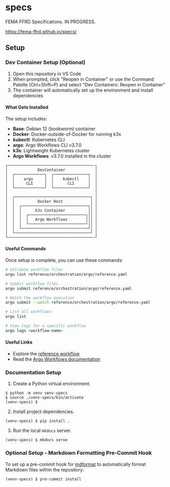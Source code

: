 # specs

FEMA FFRD Specifications. IN PROGRESS.

https://fema-ffrd.github.io/specs/

## Setup

### Dev Container Setup (Optional)
1. Open this repository in VS Code
2. When prompted, click "Reopen in Container" or use the Command Palette (Ctrl+Shift+P) and select "Dev Containers: Reopen in Container"
3. The container will automatically set up the environment and install dependencies

#### What Gets Installed

The setup includes:

- **Base**: Debian 12 (bookworm) container
- **Docker**: Docker-outside-of-Docker for running k3s
- **kubectl**: Kubernetes CLI
- **argo**: Argo Workflows CLI v3.7.0
- **k3s**: Lightweight Kubernetes cluster
- **Argo Workflows**: v3.7.0 installed in the cluster

```
┌─────────────────────────────────────-┐
│             DevContainer             │
│  ┌─────────────┐  ┌───────────────┐  │
│  │    argo     │  │    kubectl    │  │
│  │     CLI     │  │      CLI      │  │
│  └─────────────┘  └───────────────┘  │
│                                      │
│  ┌─────────────────────────────────┐ │
│  │          Docker Host            │ │
│  │  ┌─────────────────────────────┐│ │
│  │  │      k3s Container          ││ │
│  │  │  ┌─────────────────────────┐││ │
│  │  │  │   Argo Workflows        │││ │
│  │  │  └─────────────────────────┘││ │
│  │  └─────────────────────────────┘│ │
│  └─────────────────────────────────┘ │
└─────────────────────────────────────-┘
```

#### Useful Commands

Once setup is complete, you can use these commands:

```bash
# Validate workflow files
argo lint reference/orchestration/argo/reference.yaml

# Submit workflow files
argo submit reference/orchestration/argo/reference.yaml

# Watch the workflow execution
argo submit --watch reference/orchestration/argo/reference.yaml

# List all workflows
argo list

# View logs for a specific workflow
argo logs <workflow-name>
```

#### Useful Links

- Explore the [reference workflow](./reference/orchestration/argo/reference.yaml)
- Read the [Argo Workflows documentation](https://argo-workflows.readthedocs.io/)

### Documentation Setup
1. Create a Python virtual environment.

```
$ python -m venv venv-specs
$ source ./venv-specs/bin/activate
(venv-specs) $
```

2. Install project dependencies.

```
(venv-specs) $ pip install .
```

3. Run the local `mkdocs` server.

```
(venv-specs) $ mkdocs serve
```

### Optional Setup - Markdown Formatting Pre-Commit Hook

To set up a pre-commit hook for [mdformat](https://mdformat.readthedocs.io/en/stable/index.html) to automatically format Markdown files within the repository:

```
(venv-specs) $ pre-commit install
```

